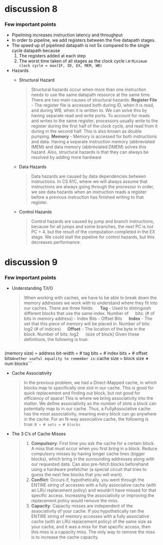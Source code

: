# discussion 8

### Few important points

- Pipelining increases instruction latency and throughput
- In order to pipeline, we add registers between the five datapath stages.
- The speed up of pipelined datapath is not 5x compared to the single cycle datapath because 
    1. The registers added at each step 
    2. The worst time taken of all stages as the clock cycle i.e
        ```Minimum clock cycle = max(IF, ID, EX, MEM, WB)```
- Hazards
    - Structural Hazard
        > Structural hazards occur when more than one instruction needs to use the same
datapath resource at the same time. There are two main causes of structural hazards: 
**Register File** - The register file is accessed both during ID, when it is read, and
during WB, when it is written to. We can solve this by having separate
read and write ports. To account for reads and writes to the same register,
processors usually write to the register during the first half of the clock cycle,
and read from it during in the second half. This is also known as double
pumping.
**Memory** - Memory is accessed for both instructions and data. Having a separate instruction memory (abbreviated IMEM) and data memory (abbreviated
DMEM) solves this hazard.
Also, structural hazards is that they can always be resolved
by adding more hardware

    - Data Hazards
        > Data hazards are caused by data dependencies between instructions. In CS 61C,
where we will always assume that instructions are always going through the processor
in order, we see data hazards when an instruction reads a register before a previous
instruction has finished writing to that register.

    - Control Hazards
        > Control hazards are caused by jump and branch instructions, because for
all jumps and some branches, the next PC is not PC + 4, but the result of the
computation completed in the EX stage. We could stall the pipeline for control
hazards, but this decreases performance.

# discussion 9

### Few important points

- Understanding T/I/O
    > When working with caches, we have to be able to break down the memory addresses
we work with to understand where they fit into our caches. There are three fields:
        &emsp; **Tag** - Used to distinguish different blocks that use the same index. Number of
&emsp; bits: (# of bits in memory address) - Index Bits - Offset Bits
        &emsp; **Index** - The set that this piece of memory will be placed in. Number of bits:
        &emsp; log2 (# of indices)
        &emsp; **Offset** - The location of the byte in the block. Number of bits: log2
        &emsp; (size of block)
Given these definitions, the following is true:
    ```log2
(memory size) = address bit-width = # tag bits + # index bits + # offset bits```
Another useful equality to remember is:
```cache size = block size ∗ num blocks```
- Cache Associativity
    > In the previous problem, we had a Direct-Mapped cache, in which blocks map to
specifically one slot in our cache. This is good for quick replacement and finding out
block, but not good for efficiency of space!
This is where we bring associativity into the matter. We define associativity as
the number of slots a block can potentially map to in our cache. Thus, a FullyAssociative cache has the most associativity, meaning every block can go anywhere
in the cache.
For an N-way associative cache, the following is true:
```N ∗ # sets = # blocks```
- The 3 C’s of Cache Misses
    > 1. **Compulsory**: First time you ask the cache for a certain block. A miss that must
occur when you first bring in a block. Reduce compulsory misses by having
longer cache lines (bigger blocks), which bring in the surrounding addresses
along with our requested data. Can also pre-fetch blocks beforehand using a
hardware prefetcher (a special circuit that tries to guess the next few blocks
that you will want).
    > 2. **Conflict**: Occurs if, hypothetically, you went through the ENTIRE string of
accesses with a fully associative cache (with an LRU replacement policy) and
wouldn’t have missed for that specific access. Increasing the associativity or
improving the replacement policy would remove the miss.
    > 3. **Capacity**: Capacity misses are independent of the associativity of your cache.
If you hypothetically ran the ENTIRE string of memory accesses with a fully
associative cache (with an LRU replacement policy) of the same size as your
cache, and it was a miss for that specific access, then this miss is a capacity
miss. The only way to remove the miss is to increase the cache capacity.